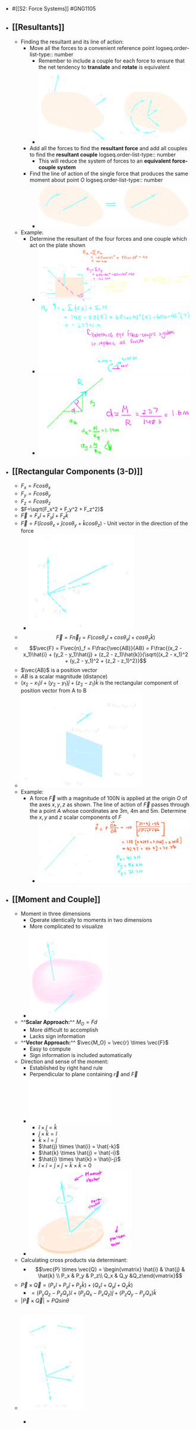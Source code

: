 - #[[S2: Force Systems]] #GNG1105
- ## [[Resultants]]
	- Finding the resultant and its line of action:
		- Move all the forces to a convenient reference point
		  logseq.order-list-type:: number
			- Remember to include a couple for each force to ensure that the net tendency to **translate** and **rotate** is equivalent
			- ![Screenshot from 2023-09-19 19-10-27.png](../assets/Screenshot_from_2023-09-19_19-10-27_1695165074440_0.png)
		- Add all the forces to find the **resultant force** and add all couples to find the **resultant couple**
		  logseq.order-list-type:: number
			- This will reduce the system of forces to an **equivalent force-couple system**
		- Find the line of action of the single force that produces the same moment about point $O$
		  logseq.order-list-type:: number
			- ![Screenshot from 2023-09-19 19-09-22.png](../assets/Screenshot_from_2023-09-19_19-09-22_1695164989174_0.png)
	- Example:
		- Determine the resultant of the four forces and one couple which act on the plate shown
			- ![Screenshot from 2023-09-19 19-12-13.png](../assets/Screenshot_from_2023-09-19_19-12-13_1695165176670_0.png)
			- ![Screenshot from 2023-09-19 19-13-19.png](../assets/Screenshot_from_2023-09-19_19-13-19_1695165244345_0.png)
			- ![Screenshot from 2023-09-19 19-15-05.png](../assets/Screenshot_from_2023-09-19_19-15-05_1695165377118_0.png)
- ## [[Rectangular Components (3-D)]]
	- $F_x = F cos \theta_x$
	- $F_y = F cos \theta_y$
	- $F_z = F cos \theta_z$
	- $F=\sqrt{F_x^2 + F_y^2 + F_z^2}$
	- $\vec{F} = F_x\hat{i} + F_y\hat{j} + F_z\hat{k}$
	- $\vec{F} = F(\hat{i}cos\theta_x + \hat{j}cos\theta_y + \hat{k}cos\theta_z)$ - Unit vector in the direction of the force
		- ![Screenshot from 2023-09-19 19-20-44.png](../assets/Screenshot_from_2023-09-19_19-20-44_1695165670335_0.png)
	- $$\vec{F} = F\vec{n}_f = F(cos\theta_x \hat{i} + cos\theta_y \hat{j} + cos\theta_z \hat{k})$$
	- $$\vec{F} = F\vec{n}_f = F\frac{\vec{AB}}{AB} = F\frac{(x_2 - x_1)\hat{i} + (y_2 - y_1)\hat{j} + (z_2 - z_1)\hat{k}}{\sqrt{(x_2 - x_1)^2 + (y_2 - y_1)^2 + (z_2 - z_1)^2}}$$
	- $\vec{AB}$ is a position vector
	- $AB$ is a scalar magnitude (distance)
	- $(x_2 - x_1)\hat{i} + (y_2 - y_1)\hat{j} + (z_2 - z_1)\hat{k}$ is the rectangular component of position vector from A to B
	- ![Screenshot from 2023-09-19 19-29-23.png](../assets/Screenshot_from_2023-09-19_19-29-23_1695166339633_0.png)
	- Example:
		- A force $\vec{F}$ with a magnitude of 100N is applied at the origin $O$ of the axes $x,y,z$ as shown. The line of action of $\vec{F}$ passes through the a point $A$ whose coordinates are 3m, 4m and 5m. Determine the $x, y$ and $z$ scalar components of $F$
			- ![Screenshot from 2023-09-19 19-39-37.png](../assets/Screenshot_from_2023-09-19_19-39-37_1695178045832_0.png)
- ## [[Moment and Couple]]
	- Moment in three dimensions
		- Operate identically to moments in two dimensions
		- More complicated to visualize
		- ![Screenshot from 2023-09-19 22-52-09.png](../assets/Screenshot_from_2023-09-19_22-52-09_1695178364333_0.png)
	- ^^**Scalar Approach:**^^ $M_O = Fd$
		- More difficult to accomplish
		- Lacks sign information
	- ^^**Vector Approach:**^^ $\vec{M_O} = \vec{r} \times \vec{F}$
		- Easy to compute
		- Sign information is included automatically
	- Direction and sense of the moment:
		- Established by right hand rule
		- Perpendicular to plane containing $\vec{r}$ and $\vec{F}$
		- ![Screenshot from 2023-09-19 22-54-55.png](../assets/Screenshot_from_2023-09-19_22-54-55_1695178532251_0.png)
			- $\hat{i} \times \hat{j} = \hat{k}$
			- $\hat{j} \times \hat{k} = \hat{i}$
			- $\hat{k} \times \hat{i} = \hat{j}$
			- $\hat{j} \times \hat{i} = \hat{-k}$
			- $\hat{k} \times \hat{j} = \hat{-i}$
			- $\hat{i} \times \hat{k} = \hat{i-j}$
			- $\hat{i} \times \hat{i} = \hat{j} \times \hat{j} = \hat{k} \times \hat{k} = 0$
		- ![Screenshot from 2023-09-19 22-58-49.png](../assets/Screenshot_from_2023-09-19_22-58-49_1695178815321_0.png)
	- Calculating cross products via determinant:
		- $$\vec{P} \times \vec{Q} = \begin{vmatrix} \hat{i} & \hat{j} & \hat{k}  \\ P_x & P_y & P_z\\ Q_x & Q_y &Q_z\end{vmatrix}$$
	- $\vec{P} \times \vec{Q} = (P_x\hat{i} + P_y\hat{j} + P_z\hat{k} ) + (Q_x\hat{i} + Q_y\hat{j} + Q_z\hat{k} )$
		- $= (P_yQ_z - P_zQ_y)\hat{i} + (P_zQ_x - P_xQ_z)\hat{j} + (P_zQ_y - P_yQ_x)\hat{k}$
	- $|\vec{P} \times \vec{Q}| = PQ sin \theta$
	- ![Screenshot from 2023-09-19 23-24-20.png](../assets/Screenshot_from_2023-09-19_23-24-20_1695180590465_0.png)
		-
		-